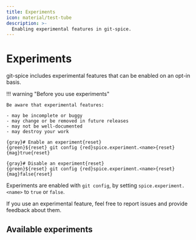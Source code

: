 ```yaml
---
title: Experiments
icon: material/test-tube
description: >-
  Enabling experimental features in git-spice.
---
```


# Experiments

git-spice includes experimental features
that can be enabled on an opt-in basis.

!!! warning "Before you use experiments"

    Be aware that experimental features:

    - may be incomplete or buggy
    - may change or be removed in future releases
    - may not be well-documented
    - may destroy your work

```freeze language="terminal" float="right"
{gray}# Enable an experiment{reset}
{green}${reset} git config {red}spice.experiment.<name>{reset} {mag}true{reset}

{gray}# Disable an experiment{reset}
{green}${reset} git config {red}spice.experiment.<name>{reset} {mag}false{reset}
```

Experiments are enabled with `git config`,
by setting `spice.experiment.<name>` to `true` or `false`.

If you use an experimental feature,
feel free to report issues and provide feedback about them.

## Available experiments
